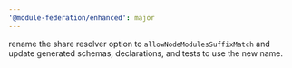 ```yaml
---
'@module-federation/enhanced': major
---
```


rename the share resolver option to `allowNodeModulesSuffixMatch` and update generated schemas, declarations, and tests to use the new name.
